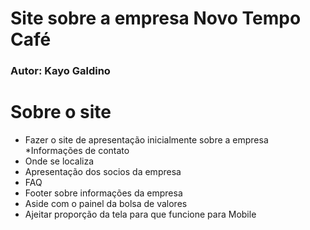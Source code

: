 # Site sobre a empresa Novo Tempo Café
### Autor: Kayo Galdino

# Sobre o site
* Fazer o site de apresentação inicialmente sobre a empresa
*Informações de contato
* Onde se localiza
* Apresentação dos socios da empresa
* FAQ
* Footer sobre informações da empresa
* Aside com o painel da bolsa de valores
* Ajeitar proporção da tela para que funcione para Mobile